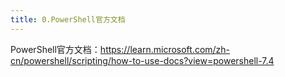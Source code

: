 ```yaml
---
title: 0.PowerShell官方文档
---
```

PowerShell官方文档：https://learn.microsoft.com/zh-cn/powershell/scripting/how-to-use-docs?view=powershell-7.4
